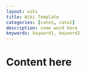 ```yaml
---
layout: wiki
title: Wiki Template
categories: [cate1, cate2]
description: some word here
keywords: keyword1, keyword2
---
```


# Content here